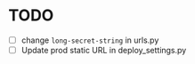 # TODO
- [ ] change `long-secret-string` in urls.py
- [ ] Update prod static URL in deploy_settings.py
